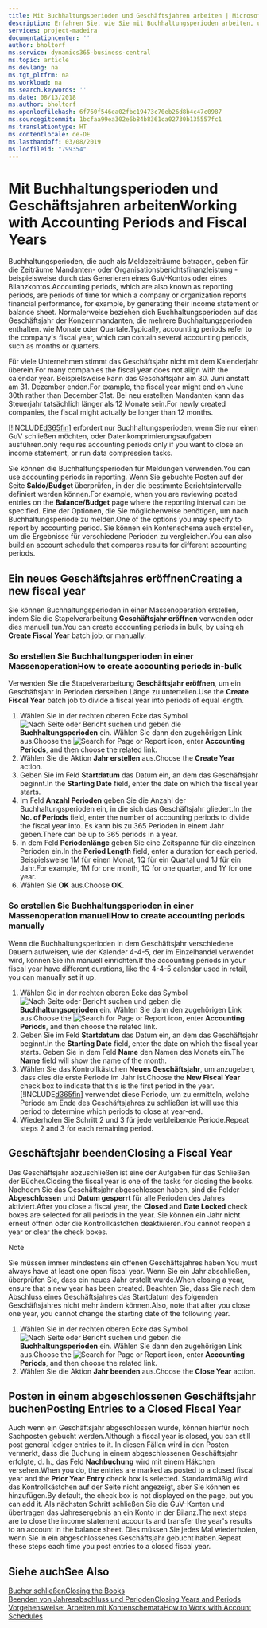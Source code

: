 ```yaml
---
title: Mit Buchhaltungsperioden und Geschäftsjahren arbeiten | Microsoft Docs
description: Erfahren Sie, wie Sie mit Buchhaltungsperioden arbeiten, um festzulegen, wann Ihr Unternehmen über Finanzleistung berichtet.
services: project-madeira
documentationcenter: ''
author: bholtorf
ms.service: dynamics365-business-central
ms.topic: article
ms.devlang: na
ms.tgt_pltfrm: na
ms.workload: na
ms.search.keywords: ''
ms.date: 08/13/2018
ms.author: bholtorf
ms.openlocfilehash: 6f760f546ea02fbc19473c70eb26d8b4c47c0987
ms.sourcegitcommit: 1bcfaa99ea302e6b84b8361ca02730b135557fc1
ms.translationtype: HT
ms.contentlocale: de-DE
ms.lasthandoff: 03/08/2019
ms.locfileid: "799354"
---
```

# <a name="working-with-accounting-periods-and-fiscal-years"></a><span data-ttu-id="c4063-103">Mit Buchhaltungsperioden und Geschäftsjahren arbeiten</span><span class="sxs-lookup"><span data-stu-id="c4063-103">Working with Accounting Periods and Fiscal Years</span></span>
<span data-ttu-id="c4063-104">Buchhaltungsperioden, die auch als Meldezeiträume betragen, geben für die Zeiträume Mandanten- oder Organisationsberichtsfinanzleistung - beispielsweise durch das Generieren eines GuV-Kontos oder eines Bilanzkontos.</span><span class="sxs-lookup"><span data-stu-id="c4063-104">Accounting periods, which are also known as reporting periods, are periods of time for which a company or organization reports financial performance, for example, by generating their income statement or balance sheet.</span></span> <span data-ttu-id="c4063-105">Normalerweise beziehen sich Buchhaltungsperioden auf das Geschäftsjahr der Konzernmandanten, die mehrere Buchhaltungsperioden enthalten. wie Monate oder Quartale.</span><span class="sxs-lookup"><span data-stu-id="c4063-105">Typically, accounting periods refer to the company's fiscal year, which can contain several accounting periods, such as months or quarters.</span></span>

<span data-ttu-id="c4063-106">Für viele Unternehmen stimmt das Geschäftsjahr nicht mit dem Kalenderjahr überein.</span><span class="sxs-lookup"><span data-stu-id="c4063-106">For many companies the fiscal year does not align with the calendar year.</span></span> <span data-ttu-id="c4063-107">Beispielsweise kann das Geschäftsjahr am 30. Juni anstatt am 31. Dezember enden.</span><span class="sxs-lookup"><span data-stu-id="c4063-107">For example, the fiscal year might end on June 30th rather than December 31st.</span></span> <span data-ttu-id="c4063-108">Bei neu erstellten Mandanten kann das Steuerjahr tatsächlich länger als 12 Monate  sein.</span><span class="sxs-lookup"><span data-stu-id="c4063-108">For newly created companies, the fiscal might actually be longer than 12 months.</span></span> 

[!INCLUDE[d365fin](includes/d365fin_md.md)] <span data-ttu-id="c4063-109">erfordert nur Buchhaltungsperioden, wenn Sie nur einen GuV schließen möchten, oder Datenkomprimierungsaufgaben ausführen.</span><span class="sxs-lookup"><span data-stu-id="c4063-109">only requires accounting periods only if you want to close an income statement, or run data compression tasks.</span></span> 

<span data-ttu-id="c4063-110">Sie können die Buchhaltungsperioden für Meldungen verwenden.</span><span class="sxs-lookup"><span data-stu-id="c4063-110">You can use accounting periods in reporting.</span></span> <span data-ttu-id="c4063-111">Wenn Sie gebuchte Posten auf der Seite **Saldo/Budget** überprüfen, in der die bestimmte Berichtsintervalle definiert werden können.</span><span class="sxs-lookup"><span data-stu-id="c4063-111">For example, when you are reviewing posted entries on the **Balance/Budget** page where the reporting interval can be specified.</span></span> <span data-ttu-id="c4063-112">Eine der Optionen, die Sie möglicherweise benötigen, um nach Buchhaltungsperiode zu melden.</span><span class="sxs-lookup"><span data-stu-id="c4063-112">One of the options you may specify to report by accounting period.</span></span> <span data-ttu-id="c4063-113">Sie können ein Kontenschema auch erstellen, um die Ergebnisse für verschiedene Perioden zu vergleichen.</span><span class="sxs-lookup"><span data-stu-id="c4063-113">You can also build an account schedule that compares results for different accounting periods.</span></span>

## <a name="creating-a-new-fiscal-year"></a><span data-ttu-id="c4063-114">Ein neues Geschäftsjahres eröffnen</span><span class="sxs-lookup"><span data-stu-id="c4063-114">Creating a new fiscal year</span></span>
<span data-ttu-id="c4063-115">Sie können Buchhaltungsperioden in einer Massenoperation erstellen, indem Sie die Stapelverarbeitung **Geschäftsjahr eröffnen** verwenden oder dies manuell tun.</span><span class="sxs-lookup"><span data-stu-id="c4063-115">You can create accounting periods in bulk, by using eh **Create Fiscal Year** batch job, or manually.</span></span>

### <a name="how-to-create-accounting-periods-in-bulk"></a><span data-ttu-id="c4063-116">So erstellen Sie Buchhaltungsperioden in einer Massenoperation</span><span class="sxs-lookup"><span data-stu-id="c4063-116">How to create accounting periods in-bulk</span></span>
<span data-ttu-id="c4063-117">Verwenden Sie die Stapelverarbeitung **Geschäftsjahr eröffnen**, um ein Geschäftsjahr in Perioden derselben Länge zu unterteilen.</span><span class="sxs-lookup"><span data-stu-id="c4063-117">Use the **Create Fiscal Year** batch job to divide a fiscal year into periods of equal length.</span></span>  

1. <span data-ttu-id="c4063-118">Wählen Sie in der rechten oberen Ecke das Symbol ![Nach Seite oder Bericht suchen](media/ui-search/search_small.png "Nach Seite oder Bericht suchen") und geben die **Buchhaltungsperioden** ein. Wählen Sie dann den zugehörigen Link aus.</span><span class="sxs-lookup"><span data-stu-id="c4063-118">Choose the ![Search for Page or Report](media/ui-search/search_small.png "Search for Page or Report icon") icon, enter **Accounting Periods**, and then choose the related link.</span></span>  
2. <span data-ttu-id="c4063-119">Wählen Sie die Aktion **Jahr erstellen** aus.</span><span class="sxs-lookup"><span data-stu-id="c4063-119">Choose the **Create Year** action.</span></span>  <!--What about the Scheduling option? Should we mention that? There's also the Report Output Type field...-->
3. <span data-ttu-id="c4063-120">Geben Sie im Feld **Startdatum** das Datum ein, an dem das Geschäftsjahr beginnt.</span><span class="sxs-lookup"><span data-stu-id="c4063-120">In the **Starting Date** field, enter the date on which the fiscal year starts.</span></span>  
4. <span data-ttu-id="c4063-121">Im Feld **Anzahl Perioden** geben Sie die Anzahl der Buchhaltungsperioden ein, in die sich das Geschäftsjahr gliedert.</span><span class="sxs-lookup"><span data-stu-id="c4063-121">In the **No. of Periods** field, enter the number of accounting periods to divide the fiscal year into.</span></span> <span data-ttu-id="c4063-122">Es kann bis zu 365 Perioden in einem Jahr geben.</span><span class="sxs-lookup"><span data-stu-id="c4063-122">There can be up to 365 periods in a year.</span></span>  
5. <span data-ttu-id="c4063-123">In dem Feld **Periodenlänge** geben Sie eine Zeitspanne für die einzelnen Perioden ein.</span><span class="sxs-lookup"><span data-stu-id="c4063-123">In the **Period Length** field, enter a duration for each period.</span></span> <span data-ttu-id="c4063-124">Beispielsweise 1M für einen Monat, 1Q für ein Quartal und 1J für ein Jahr.</span><span class="sxs-lookup"><span data-stu-id="c4063-124">For example, 1M for one month, 1Q for one quarter, and 1Y for one year.</span></span>  
6. <span data-ttu-id="c4063-125">Wählen Sie **OK** aus.</span><span class="sxs-lookup"><span data-stu-id="c4063-125">Choose **OK**.</span></span>  

### <a name="how-to-create-accounting-periods-manually"></a><span data-ttu-id="c4063-126">So erstellen Sie Buchhaltungsperioden in einer Massenoperation manuell</span><span class="sxs-lookup"><span data-stu-id="c4063-126">How to create accounting periods manually</span></span>
<span data-ttu-id="c4063-127">Wenn die Buchhaltungsperioden in dem Geschäftsjahr verschiedene Dauern aufweisen, wie der Kalender 4-4-5, der im Einzelhandel verwendet wird, können Sie ihn manuell einrichten.</span><span class="sxs-lookup"><span data-stu-id="c4063-127">If the accounting periods in your fiscal year have different durations, like the 4-4-5 calendar used in retail, you can manually set it up.</span></span>  
  
1. <span data-ttu-id="c4063-128">Wählen Sie in der rechten oberen Ecke das Symbol ![Nach Seite oder Bericht suchen](media/ui-search/search_small.png "Nach Seite oder Bericht suchen") und geben die **Buchhaltungsperioden** ein. Wählen Sie dann den zugehörigen Link aus.</span><span class="sxs-lookup"><span data-stu-id="c4063-128">Choose the ![Search for Page or Report](media/ui-search/search_small.png "Search for Page or Report icon") icon, enter **Accounting Periods**, and then choose the related link.</span></span>  
2. <span data-ttu-id="c4063-129">Geben Sie im Feld **Startdatum** das Datum ein, an dem das Geschäftsjahr beginnt.</span><span class="sxs-lookup"><span data-stu-id="c4063-129">In the **Starting Date** field, enter the date on which the fiscal year starts.</span></span> <span data-ttu-id="c4063-130">Geben Sie in dem Feld **Name** den Namen des Monats ein.</span><span class="sxs-lookup"><span data-stu-id="c4063-130">The **Name** field will show the name of the month.</span></span>  
3. <span data-ttu-id="c4063-131">Wählen Sie das Kontrollkästchen **Neues Geschäftsjahr**, um anzugeben, dass dies die erste Periode im Jahr ist.</span><span class="sxs-lookup"><span data-stu-id="c4063-131">Choose the **New Fiscal Year** check box to indicate that this is the first period in the year.</span></span> [!INCLUDE[d365fin](includes/d365fin_md.md)] <span data-ttu-id="c4063-132">verwendet diese Periode, um zu ermitteln, welche  Periode am Ende des Geschäftsjahres zu schließen ist.</span><span class="sxs-lookup"><span data-stu-id="c4063-132">will use this period to determine which periods to close at year-end.</span></span>
4. <span data-ttu-id="c4063-133">Wiederholen Sie Schritt 2 und 3 für jede verbleibende Periode.</span><span class="sxs-lookup"><span data-stu-id="c4063-133">Repeat steps 2 and 3 for each remaining period.</span></span>  

## <a name="closing-a-fiscal-year"></a><span data-ttu-id="c4063-134">Geschäftsjahr beenden</span><span class="sxs-lookup"><span data-stu-id="c4063-134">Closing a Fiscal Year</span></span>
<span data-ttu-id="c4063-135">Das Geschäftsjahr abzuschließen ist eine der Aufgaben für das Schließen der Bücher.</span><span class="sxs-lookup"><span data-stu-id="c4063-135">Closing the fiscal year is one of the tasks for closing the books.</span></span> <span data-ttu-id="c4063-136">Nachdem Sie das Geschäftsjahr abgeschlossen haben, sind die Felder **Abgeschlossen** und **Datum gesperrt** für alle Perioden des Jahres aktiviert.</span><span class="sxs-lookup"><span data-stu-id="c4063-136">After you close a fiscal year, the **Closed** and **Date Locked** check boxes are selected for all periods in the year.</span></span> <span data-ttu-id="c4063-137">Sie können ein Jahr nicht erneut öffnen oder die Kontrollkästchen deaktivieren.</span><span class="sxs-lookup"><span data-stu-id="c4063-137">You cannot reopen a year or clear the check boxes.</span></span>

> [!NOTE]  
>  <span data-ttu-id="c4063-138">Sie müssen immer mindestens ein offenen Geschäftsjahres haben.</span><span class="sxs-lookup"><span data-stu-id="c4063-138">You must always have at least one open fiscal year.</span></span> <span data-ttu-id="c4063-139">Wenn Sie ein Jahr abschließen, überprüfen Sie, dass ein neues Jahr erstellt wurde.</span><span class="sxs-lookup"><span data-stu-id="c4063-139">When closing a year, ensure that a new year has been created.</span></span> <span data-ttu-id="c4063-140">Beachten Sie, dass Sie nach dem Abschluss eines Geschäftsjahres das Startdatum des folgenden Geschäftsjahres nicht mehr ändern können.</span><span class="sxs-lookup"><span data-stu-id="c4063-140">Also, note that after you close one year, you cannot change the starting date of the following year.</span></span>

1. <span data-ttu-id="c4063-141">Wählen Sie in der rechten oberen Ecke das Symbol ![Nach Seite oder Bericht suchen](media/ui-search/search_small.png "Nach Seite oder Bericht suchen") und geben die **Buchhaltungsperioden** ein. Wählen Sie dann den zugehörigen Link aus.</span><span class="sxs-lookup"><span data-stu-id="c4063-141">Choose the ![Search for Page or Report](media/ui-search/search_small.png "Search for Page or Report icon") icon, enter **Accounting Periods**, and then choose the related link.</span></span>  
2. <span data-ttu-id="c4063-142">Wählen Sie die Aktion **Jahr beenden** aus.</span><span class="sxs-lookup"><span data-stu-id="c4063-142">Choose the **Close Year** action.</span></span>  

## <a name="posting-entries-to-a-closed-fiscal-year"></a><span data-ttu-id="c4063-143">Posten in einem abgeschlossenen Geschäftsjahr buchen</span><span class="sxs-lookup"><span data-stu-id="c4063-143">Posting Entries to a Closed Fiscal Year</span></span>
<span data-ttu-id="c4063-144">Auch wenn ein Geschäftsjahr abgeschlossen wurde, können hierfür noch Sachposten gebucht werden.</span><span class="sxs-lookup"><span data-stu-id="c4063-144">Although a fiscal year is closed, you can still post general ledger entries to it.</span></span> <span data-ttu-id="c4063-145">In diesen Fällen wird in den Posten vermerkt, dass die Buchung in einem abgeschlossenen Geschäftsjahr erfolgte, d. h., das Feld **Nachbuchung** wird mit einem Häkchen versehen.</span><span class="sxs-lookup"><span data-stu-id="c4063-145">When you do, the entries are marked as posted to a closed fiscal year and the **Prior Year Entry** check box is selected.</span></span> <span data-ttu-id="c4063-146">Standardmäßig wird das Kontrollkästchen auf der Seite nicht angezeigt, aber Sie können es hinzufügen.</span><span class="sxs-lookup"><span data-stu-id="c4063-146">By default, the check box is not displayed on the page, but you can add it.</span></span> <span data-ttu-id="c4063-147">Als nächsten Schritt schließen Sie die GuV-Konten und übertragen das Jahresergebnis an ein Konto in der Bilanz.</span><span class="sxs-lookup"><span data-stu-id="c4063-147">The next steps are to close the income statement accounts and transfer the year's results to an account in the balance sheet.</span></span> <span data-ttu-id="c4063-148">Dies müssen Sie jedes Mal wiederholen, wenn Sie in ein abgeschlossenes Geschäftsjahr gebucht haben.</span><span class="sxs-lookup"><span data-stu-id="c4063-148">Repeat these steps each time you post entries to a closed fiscal year.</span></span>

## <a name="see-also"></a><span data-ttu-id="c4063-149">Siehe auch</span><span class="sxs-lookup"><span data-stu-id="c4063-149">See Also</span></span>
[<span data-ttu-id="c4063-150">Bucher schließen</span><span class="sxs-lookup"><span data-stu-id="c4063-150">Closing the Books</span></span>](year-close-books.md)  
[<span data-ttu-id="c4063-151">Beenden von Jahresabschluss und Perioden</span><span class="sxs-lookup"><span data-stu-id="c4063-151">Closing Years and Periods</span></span>](year-close-years-periods.md)  
[<span data-ttu-id="c4063-152">Vorgehensweise: Arbeiten mit Kontenschemata</span><span class="sxs-lookup"><span data-stu-id="c4063-152">How to Work with Account Schedules</span></span>](bi-how-work-account-schedule.md)  
  





